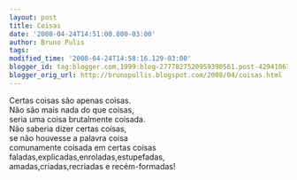 ```yaml
---
layout: post
title: Coisas
date: '2008-04-24T14:51:00.000-03:00'
author: Bruno Pulis
tags: 
modified_time: '2008-04-24T14:58:16.129-03:00'
blogger_id: tag:blogger.com,1999:blog-2777827520959390561.post-4294106777817764408
blogger_orig_url: http://brunopullis.blogspot.com/2008/04/coisas.html
---
```


<span>Certas coisas são apenas coisas.<br />Não são mais nada do que coisas,<br />seria uma coisa brutalmente coisada.<br />Não saberia dizer certas coisas,<br />se não houvesse a palavra coisa<br />comunamente coisada em certas coisas<br />faladas,explicadas,enroladas,estupefadas,<br />amadas,criadas,recriadas e recém-formadas!</span>